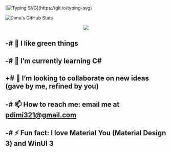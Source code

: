 <!---
# <img alt="Hello! 👋" src="https://readme-typing-svg.demolab.com?font=Segoe+UI&duration=1000&pause=4500&color=F7F7F7&width=435&lines=Hello!+%F0%9F%91%8B;Salut!+%F0%9F%91%8B;%E3%81%93%E3%82%93%E3%81%AB%E3%81%A1%E3%81%AF%EF%BC%81+%F0%9F%91%8B;%C2%A1Hola!+%F0%9F%91%8B;Ciao!+%F0%9F%91%8B;Oi!+%F0%9F%91%8B;Salve!+%F0%9F%91%8B;Hallo!+%F0%9F%91%8B"/>
--->

<!---
<img align="left" src="https://github.com/pdimu/pdimu/blob/main/asset%20for%20readme.png" width="250"/> 
--->

<!---
<img src="https://github.com/user-attachments/assets/77c41f7f-4613-4108-be17-0dfba18c9437" width="467"/> 
--->

[![Typing SVG](https://readme-typing-svg.demolab.com?font=Comfortaa&weight=700&size=60&duration=4000&pause=&color=61C677&background=15151500&center=true&vCenter=true&multiline=true&repeat=false&width=467&height=195&lines=Hi!+%F0%9F%91%8B%F0%9F%8F%BC;I+am+%40pdimu!)](https://git.io/typing-svg)

![Dimu's GitHub Stats](https://github-readme-stats.vercel.app/api/?username=pdimu&rank_icon=github&show_icons=true&title_color=61c677&icon_color=61c677&text_color=61c677&bg_color=151515
)

<p align="center"> <img src="https://visitcount.itsvg.in/api?id=pdimu&label=Profile%20Views&color=3&icon=0&pretty=true">

-# 💚 I like green things
---
-# 🌱 I’m currently learning C#
---
+# 💞️ I’m looking to collaborate on new ideas (gave by **me**, refined by **you**)
---
-# 📫 How to reach me: email me at [pdimi321@gmail.com](mailto:pdimi321@gmail.com)
---
-# ⚡ Fun fact: I love Material You (Material Design 3) and WinUI 3
---

<!---
pdimu/pdimu is a ✨ special ✨ repository because its `README.md` (this file) appears on his GitHub profile.
You can click the Preview link to take a look at your changes.
--->
